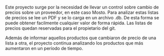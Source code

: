 Este proyecto surge por la necesidad de llevar un control sobre cambio de precios sobre un proveedor, en este caso Mosto. Para analizar estas listas de precios se lee un PDF y 
se lo carga en un archivo .db. De esta forma se puede obtener facilmente cualquier valor de forma rápida. 
Las listas de precios quedan reservadas para el propietario del git.

Además de informar aquellos productos que cambiaron de precio de una lista a otra, el proyecto continua analizando los productos que más aumentaron en un período de tiempo.
